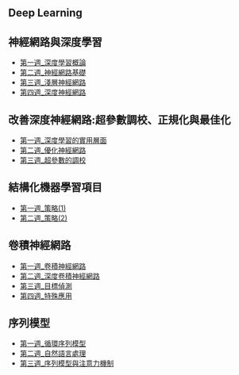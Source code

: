 Deep Learning
----------------------------------------
神經網路與深度學習
---
- [第一週_深度學習概論](https://hackmd.io/s/rk9-9anlG)
- [第二週_神經網路基礎](https://hackmd.io/s/r100n-Mbz)
- [第三週_淺層神經網路](https://hackmd.io/s/ByFolrkzM)
- [第四週_深度神經網路](https://hackmd.io/s/H1IGyMkmM)


改善深度神經網路:超參數調校、正規化與最佳化
---
- [第一週_深度學習的實用層面](https://hackmd.io/s/H1wr00YmG)
- [第二週_優化神經網路](https://hackmd.io/s/rJ5sQ654z)
- [第三週_超參數的調校](https://hackmd.io/s/SJu92oGBM)


結構化機器學習項目
---
- [第一週_策略(1)](https://hackmd.io/s/HyNgE1nSM)
- [第二週_策略(2)](https://hackmd.io/s/S1SowXHUM)

卷積神經網路
---
- [第一週_卷積神經網路](https://hackmd.io/s/BJDUj508z)
- [第二週_深度卷積神經網路](https://hackmd.io/s/SJx83co_f)
- [第三週_目標偵測](https://hackmd.io/s/SJXmp66KG)
- [第四週_特殊應用](https://hackmd.io/s/ByzSqId5G)

序列模型
---
- [第一週_循環序列模型](https://hackmd.io/s/Bym45KooM)
- [第二週_自然語言處理](https://hackmd.io/s/rkV_SyxpM)
- [第三週_序列模型與注意力機制](https://hackmd.io/s/H1y-dM6TM)
